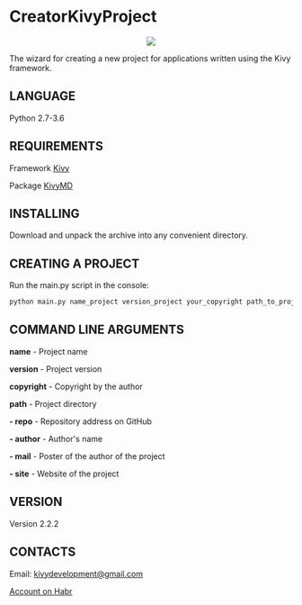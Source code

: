 CreatorKivyProject
==================

<p align="center">
  <img src="https://raw.githubusercontent.com/HeaTTheatR/CreatorKivyProject/master/previous.jpg">
</p>

The wizard for creating a new project for applications written using the Kivy framework.

LANGUAGE
--------
Python 2.7-3.6

REQUIREMENTS
------------
Framework [Kivy](http://kivy.org)

Package [KivyMD](https://github.com/HeaTTheatR/KivyMD)

INSTALLING
---------
Download and unpack the archive into any convenient directory.

CREATING A PROJECT
------------------
Run the main.py script in the console: 

```python
python main.py name_project version_project your_copyright path_to_project -repo repo_project_on_github -author name_author -mail mail_author -site site_project
```

COMMAND LINE ARGUMENTS
----------------------
**name** - Project name

**version** - Project version 

**copyright** - Copyright by the author

**path** - Project directory 

**- repo** - Repository address on GitHub

**- author** - Author's name 

**- mail** - Poster of the author of the project 

**- site** - Website of the project 

VERSION
-------
Version 2.2.2

CONTACTS
--------
Email: kivydevelopment@gmail.com

[Account on Habr](https://habrahabr.ru/users/heattheatr/)
